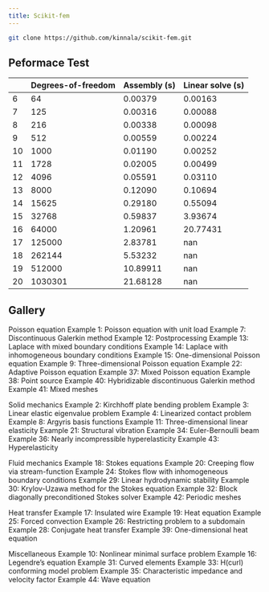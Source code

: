 ```yaml
---
title: Scikit-fem
---
```


```bash
git clone https://github.com/kinnala/scikit-fem.git
```

## Peformace Test

|     | Degrees-of-freedom | Assembly (s) | Linear solve (s) |
| --- | ------------------ | ------------ | ---------------- |
| 6   | 64                 | 0.00379      | 0.00163          |
| 7   | 125                | 0.00316      | 0.00088          |
| 8   | 216                | 0.00338      | 0.00098          |
| 9   | 512                | 0.00559      | 0.00224          |
| 10  | 1000               | 0.01190      | 0.00252          |
| 11  | 1728               | 0.02005      | 0.00499          |
| 12  | 4096               | 0.05591      | 0.03110          |
| 13  | 8000               | 0.12090      | 0.10694          |
| 14  | 15625              | 0.29180      | 0.55094          |
| 15  | 32768              | 0.59837      | 3.93674          |
| 16  | 64000              | 1.20961      | 20.77431         |
| 17  | 125000             | 2.83781      | nan              |
| 18  | 262144             | 5.53232      | nan              |
| 19  | 512000             | 10.89911     | nan              |
| 20  | 1030301            | 21.68128     | nan              |

## Gallery

Poisson equation
 Example 1: Poisson equation with unit load
 Example 7: Discontinuous Galerkin method
 Example 12: Postprocessing
 Example 13: Laplace with mixed boundary conditions
 Example 14: Laplace with inhomogeneous boundary conditions
 Example 15: One-dimensional Poisson equation
 Example 9: Three-dimensional Poisson equation
 Example 22: Adaptive Poisson equation
 Example 37: Mixed Poisson equation
 Example 38: Point source
 Example 40: Hybridizable discontinuous Galerkin method
 Example 41: Mixed meshes

Solid mechanics
 Example 2: Kirchhoff plate bending problem
 Example 3: Linear elastic eigenvalue problem
 Example 4: Linearized contact problem
 Example 8: Argyris basis functions
 Example 11: Three-dimensional linear elasticity
 Example 21: Structural vibration
 Example 34: Euler-Bernoulli beam
 Example 36: Nearly incompressible hyperelasticity
 Example 43: Hyperelasticity

Fluid mechanics
 Example 18: Stokes equations
 Example 20: Creeping flow via stream-function
 Example 24: Stokes flow with inhomogeneous boundary conditions
 Example 29: Linear hydrodynamic stability
 Example 30: Krylov-Uzawa method for the Stokes equation
 Example 32: Block diagonally preconditioned Stokes solver
 Example 42: Periodic meshes

Heat transfer
 Example 17: Insulated wire
 Example 19: Heat equation
 Example 25: Forced convection
 Example 26: Restricting problem to a subdomain
 Example 28: Conjugate heat transfer
 Example 39: One-dimensional heat equation

Miscellaneous
 Example 10: Nonlinear minimal surface problem
 Example 16: Legendre’s equation
 Example 31: Curved elements
 Example 33: H(curl) conforming model problem
 Example 35: Characteristic impedance and velocity factor
 Example 44: Wave equation
